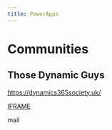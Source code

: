 ```yaml
---
title: PowerApps
---
```


# Communities

## Those Dynamic Guys

[https://dynamics365society\.uk/](https://dynamics365society.uk/)

[IFRAME](https://www.youtube.com/embed/aP1VHlWgxpU)

mail

